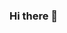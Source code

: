 ### Hi there 👋

<!--
**bernieherr/bernieherr** is a ✨ _special_ ✨ repository because its `README.md` (this file) appears on your GitHub profile.

Hi! I’m currently working on creating an online presence along with my studies :) I’m learning the basics of web development!

Let's connect. I'm always willing to exchange experiences and ideas. My interests in coding are both in Web and Gaming, so I'd neve decline helping in a game once I know more about programming!

I'm also a musician, and I dream about someday creating soundtracks for games. 😄

- 📫 How to reach me: Through my twitter @berniethecrow or my e-mail berniewebdev@protonmail.com !
